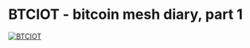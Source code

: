 # BTCIOT - bitcoin mesh diary, part 1

[![BTCIOT](https://i.imgur.com/MFQwEzz.jpg)](https://www.youtube.com/watch?v=3DN4L_vdwA4)
